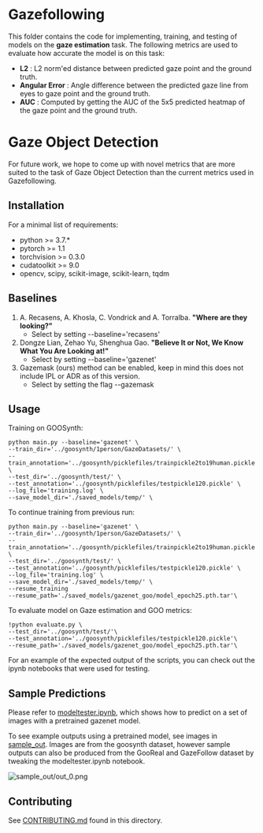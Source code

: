 # Gazefollowing

This folder contains the code for implementing, training, and testing of models on the **gaze estimation** task. The following metrics are used to evaluate how accurate the model is on this task:

- **L2** : L2 norm'ed distance between predicted gaze point and the ground truth.
- **Angular Error** : Angle difference between the predicted gaze line from eyes to gaze point and the ground truth.
- **AUC** : Computed by getting the AUC of the 5x5 predicted heatmap of the gaze point and the ground truth.

# Gaze Object Detection

For future work, we hope to come up with novel metrics that are more suited to the task of Gaze Object Detection than the current metrics used in Gazefollowing.

## Installation 
For a minimal list of requirements:

* python >= 3.7.*
* pytorch >= 1.1
* torchvision >= 0.3.0
* cudatoolkit >= 9.0
* opencv, scipy, scikit-image, scikit-learn, tqdm

## Baselines

1. A. Recasens, A. Khosla, C. Vondrick and A. Torralba. **"Where are they looking?"** 
    * Select by setting --baseline='recasens'
2. Dongze Lian, Zehao Yu, Shenghua Gao. **"Believe It or Not, We Know What You Are Looking at!"**
    * Select by setting --baseline='gazenet'
3. Gazemask (ours) method can be enabled, keep in mind this does not include IPL or ADR as of this version.
    * Select by setting the flag --gazemask 
    
## Usage
Training on GOOSynth:
```
python main.py --baseline='gazenet' \
--train_dir='../goosynth/1person/GazeDatasets/' \
--train_annotation='../goosynth/picklefiles/trainpickle2to19human.pickle' \
--test_dir='../goosynth/test/' \
--test_annotation='../goosynth/picklefiles/testpickle120.pickle' \
--log_file='training.log' \
--save_model_dir='./saved_models/temp/' \
```

To continue training from previous run:
```
python main.py --baseline='gazenet' \
--train_dir='../goosynth/1person/GazeDatasets/' \
--train_annotation='../goosynth/picklefiles/trainpickle2to19human.pickle' \
--test_dir='../goosynth/test/' \
--test_annotation='../goosynth/picklefiles/testpickle120.pickle' \
--log_file='training.log' \
--save_model_dir='./saved_models/temp/' \
--resume_training
--resume_path='./saved_models/gazenet_goo/model_epoch25.pth.tar'\
```

To evaluate model on Gaze estimation and GOO metrics:
```
!python evaluate.py \
--test_dir='../goosynth/test/'\
--test_annotation='../goosynth/picklefiles/testpickle120.pickle'\
--resume_path='./saved_models/gazenet_goo/model_epoch25.pth.tar'\
```

For an example of the expected output of the scripts, you can check out the ipynb notebooks that were used for testing.

## Sample Predictions
Please refer to [modeltester.ipynb](https://github.com/upeee/GazeOnObjects/blob/master/gazefollowing/modeltester.ipynb), which shows how to predict on a set of images with a pretrained gazenet model. 

To see example outputs using a pretrained model, see images in [sample_out](https://github.com/upeee/GazeOnObjects/tree/master/gazefollowing/sample_out). Images are from the goosynth dataset, however sample outputs can also be produced from the GooReal and GazeFollow dataset by tweaking the modeltester.ipynb notebook. 

![sample_out/out_0.png](https://github.com/upeee/GazeOnObjects/blob/master/gazefollowing/sample_out/out_0.png)

## Contributing
See [CONTRIBUTING.md](https://github.com/upeee/GazeOnObjects/blob/master/gazefollowing/CONTRIBUTING.md) found in this directory.
